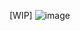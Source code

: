 [WIP]
![image](https://github.com/anopsy/sourcestack/assets/74981211/a7d1d1b3-2f87-467c-8701-cf7a8e3c6baa)
